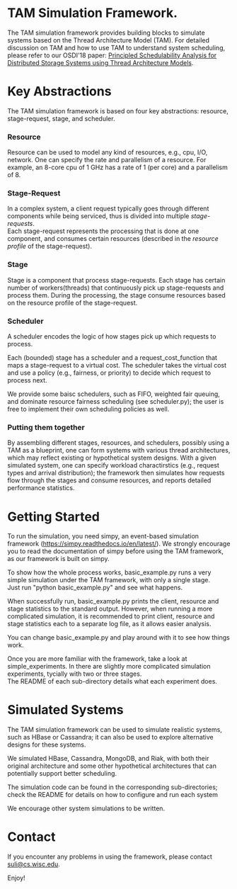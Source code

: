 TAM Simulation Framework.
====
The TAM simulation framework provides building blocks to simulate systems based on the Thread Architecture Model (TAM).
For detailed discussion on TAM and how to use TAM to understand system scheduling,  please refer to our OSDI'18 paper: [Principled Schedulability Analysis for Distributed Storage Systems using Thread Architecture Models](https://www.usenix.org/conference/osdi18/presentation/yang).

# Key Abstractions

The TAM simulation framework is based on four key abstractions: resource, stage-request, stage, and scheduler. 

### Resource

Resource can be used to model any kind of resources, e.g., cpu, I/O, network.
One can specify the rate and parallelism of a resource. 
For example, an 8-core cpu of 1 GHz has a rate of 1 (per core) and a parallelism of 8.

### Stage-Request

In a complex system, a client request typically goes through different components while being serviced,
thus is divided into multiple *stage-requests*.   
Each stage-request represents the processing that is done at one component, and consumes certain resources (described in the *resource profile* of the stage-request).  

### Stage

Stage is a component that process stage-requests. Each stage has certain number of workers(threads) that
continuously pick up stage-requests and process them.
During the processing, the stage consume resources based on the resource profile of the stage-request.

### Scheduler

A scheduler encodes the logic of how stages pick up which requests to process.

Each (bounded) stage has a scheduler and a request_cost_function that maps a stage-request to a virtual cost. The scheduler takes the virtual cost and use a policy (e.g., fairness, or priority) to decide which request to process next. 

We provide some baisc schedulers, such as FIFO, weighted fair queuing, and dominate resource fairness scheduling (see scheduler.py); 
the user is free to implement their own scheduling policies as well.  

### Putting them together  
By assembling different stages, resources, and schedulers, possibly using a TAM as a blueprint, one can form systems with various thread architectures, which may reflect existing or hypothetical  system designs. 
With a given simulated system, one can specify workload charactirstics (e.g., request types and arrival distribution); the framework then simulates how requests flow through the stages and consume resources, and reports detailed performance statistics. 

# Getting Started

To run the simulation, you need simpy, an event-based simulation framework (https://simpy.readthedocs.io/en/latest/).
We strongly encourage you to read the documentation of simpy before using the TAM framework, as our framework is built on simpy. 

To show how the whole process works,  basic_example.py runs a very simple simulation under the TAM framework, with only
a single stage.  
Just run "python basic_example.py" and see what happens.  

When successfully run,  basic_example.py prints the client, resource and stage statistics to the standard output.
However, when running a more complicated simulation, it is recommended to print client, resource and stage statistics
each to a separate log file, as it allows easier analysis.

You can change basic_example.py and play around with it to see how things work.

Once you are more familiar with the framework, take a look at simple_experiments.
In there are slightly more complicated simulation experiments, tycially with two or three stages.  
The README of each sub-directory details what each experiment does.


# Simulated Systems

The TAM simulation framework can be used to simulate realistic systems, such as HBase or Cassandra;
it can also be used to explore alternative designs for these systems.

We simulated HBase, Cassandra, MongoDB, and Riak, with both their original architecture and some other hypothetical 
architectures that can potentially support better scheduling.

The simulation code can be found in the corresponding sub-directories; check the README for details on how to configure
and run each system

We encourage other system simulations to be written.



# Contact 

If you encounter any problems in using the framework, please contact suli@cs.wisc.edu.

Enjoy!
